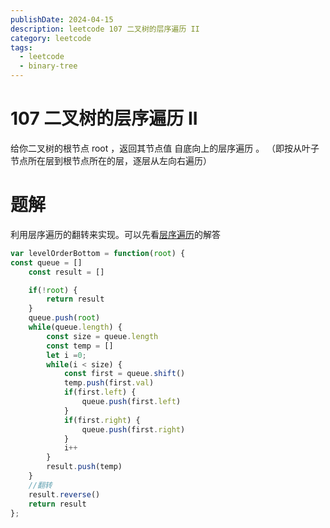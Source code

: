 ```yaml
---
publishDate: 2024-04-15
description: leetcode 107 二叉树的层序遍历 II
category: leetcode
tags:
  - leetcode
  - binary-tree
---
```


# 107 二叉树的层序遍历 II

给你二叉树的根节点 root ，返回其节点值 自底向上的层序遍历 。 （即按从叶子节点所在层到根节点所在的层，逐层从左向右遍历）

# 题解

利用层序遍历的翻转来实现。可以先看[层序遍历](./102-二叉树层次遍历.md)的解答

```javascript
var levelOrderBottom = function(root) {
const queue = []
    const result = []

    if(!root) {
        return result
    }
    queue.push(root)
    while(queue.length) {
        const size = queue.length
        const temp = []
        let i =0;
        while(i < size) {
            const first = queue.shift()
            temp.push(first.val)
            if(first.left) {
                queue.push(first.left)
            }
            if(first.right) {
                queue.push(first.right)
            }
            i++
        } 
        result.push(temp)      
    }
    //翻转
    result.reverse()
    return result
};
```
